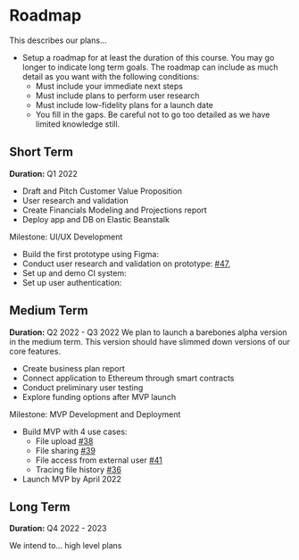 # Roadmap

This describes our plans...

- Setup a roadmap for at least the duration of this course. You may go longer to indicate long term goals. The roadmap can include as much detail as you want with the following conditions:
    - Must include your immediate next steps
    - Must include plans to perform user research
    - Must include low-fidelity plans for a launch date
    - You fill in the gaps. Be careful not to go too detailed as we have limited knowledge still.

## Short Term

**Duration:** Q1 2022

- Draft and Pitch Customer Value Proposition
- User research and validation
- Create Financials Modeling and Projections report
- Deploy app and DB on Elastic Beanstalk

Milestone: UI/UX Development
- Build the first prototype using Figma:
- Conduct user research and validation on prototype: [#47](https://github.com/dcsil/Konsensus/issues/47), 
- Set up and demo CI system:
- Set up user authentication:

## Medium Term
**Duration:** Q2 2022 - Q3 2022
We plan to launch a barebones alpha version in the medium term. This version should have slimmed down versions of our core features.

- Create business plan report
- Connect application to Ethereum through smart contracts
- Conduct preliminary user testing
- Explore funding options after MVP launch

Milestone: MVP Development and Deployment
- Build MVP with 4 use cases:
    - File upload [#38](https://github.com/dcsil/Konsensus/issues/38)
    - File sharing [#39](https://github.com/dcsil/Konsensus/issues/39)
    - File access from external user [#41](https://github.com/dcsil/Konsensus/issues/41)
    - Tracing file history [#36](https://github.com/dcsil/Konsensus/issues/36)
- Launch MVP by April 2022

## Long Term

**Duration:** Q4 2022 - 2023

We intend to... high level plans
